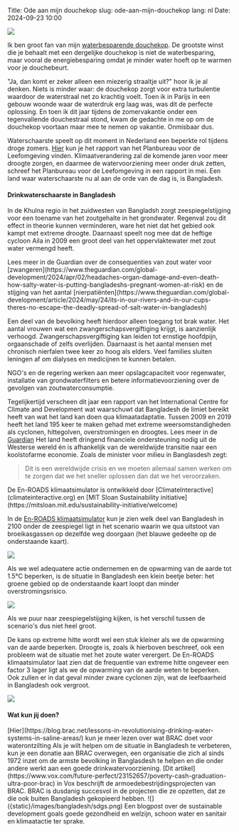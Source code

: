 Title: Ode aan mijn douchekop
slug: ode-aan-mijn-douchekop
lang: nl
Date: 2024-09-23 10:00

![]({static}/images/bangladesh/douchekop.jpeg)


Ik ben groot fan van mijn [waterbesparende douchekop](https://www.groene-energiewinkel.nl/62010020--douchekop-waterbesp--best-saver-3-8l-min-wit.html?_globalsearch=douchekop). De grootste winst die je behaalt met een dergelijke douchekop is niet de waterbesparing, maar vooral de energiebesparing omdat je minder water hoeft op te warmen voor je douchebeurt.

"Ja, dan komt er zeker alleen een miezerig straaltje uit?" hoor ik je al denken. Niets is minder waar: de douchekop zorgt voor extra turbulentie waardoor de waterstraal net zo krachtig voelt. Toen ik in Parijs in een gebouw woonde waar de waterdruk erg laag was, was dit de perfecte oplossing. En toen ik dit jaar tijdens de zomervakantie onder een tegenvallende douchestraal stond, kwam de gedachte in me op om de douchekop voortaan maar mee te nemen op vakantie. Onmisbaar dus.

Waterschaarste speelt op dit moment in Nederland een beperkte rol tijdens droge zomers.
<side-block>
    <side-content>
  [Hier](https://www.pbl.nl/publicaties/klimaatrisicos-in-nederland) kun je het rapport van het Planbureau voor de Leefomgeving vinden.
     </side-content>
</side-block>
Klimaatverandering zal de komende jaren voor meer droogte zorgen, en daarmee de watervoorziening meer onder druk zetten, schreef het Planbureau voor de Leefomgeving in een rapport in mei. Een land waar waterschaarste nu al aan de orde van de dag is, is Bangladesh.

#### Drinkwaterschaarste in Bangladesh

In de Khulna regio in het zuidwesten van Bangladsh zorgt zeespiegelstijging voor een toename van het zoutgehalte in het grondwater. Regenval zou dit effect in theorie kunnen verminderen, ware het niet dat het gebied ook kampt met extreme droogte. Daarnaast speelt nog mee dat de heftige cycloon Aila in 2009 een groot deel van het oppervlaktewater met zout water vermengd heeft.

<side-block>
    <side-content>
    Lees meer in de Guardian over de consequenties van zout water voor [zwangeren](https://www.theguardian.com/global-development/2024/apr/02/headaches-organ-damage-and-even-death-how-salty-water-is-putting-bangladeshs-pregnant-women-at-risk) en de stijging van het aantal [nierpatiënten](https://www.theguardian.com/global-development/article/2024/may/24/its-in-our-rivers-and-in-our-cups-theres-no-escape-the-deadly-spread-of-salt-water-in-bangladesh)
     </side-content>
</side-block>

Een deel van de bevolking heeft hierdoor alleen toegang tot brak water. Het aantal vrouwen wat een zwangerschapsvergiftiging krijgt, is aanzienlijk verhoogd. Zwangerschapsvergiftiging kan leiden tot ernstige hoofdpijn, orgaanschade of zelfs overlijden. Daarnaast is het aantal mensen met chronisch nierfalen twee keer zo hoog als elders. Veel families sluiten leningen af om dialyses en medicijnen te kunnen betalen.

NGO's en de regering werken aan meer opslagcapaciteit voor regenwater, installatie van grondwaterfilters en betere informatievoorziening over de gevolgen van zoutwaterconsumptie.

Tegelijkertijd verscheen dit jaar een rapport van het International Centre for Climate and Development wat waarschuwt dat Bangladesh de limiet bereikt heeft van wat het land kan doen qua klimaatadaptatie. Tussen 2009 en 2019 heeft het land 195 keer te maken gehad met extreme weersomstandigheden als cyclonen, hittegolven, overstromingen en droogtes.
<side-block>
    <side-content>
    Lees meer in de [Guardian](https://www.theguardian.com/global-development/2024/feb/28/why-bangladesh-is-running-out-of-options-in-the-face-of-extreme-weather)
     </side-content>
</side-block>
 Het land heeft dringend financiele ondersteuning nodig uit de Westerse wereld én is afhankelijk van de wereldwijde transitie naar een koolstofarme economie. Zoals de minister voor milieu in Banglasdesh zegt:

 >Dit is een wereldwijde crisis en we moeten allemaal samen werken om te zorgen dat we het sneller oplossen dan dat we het veroorzaken.

<side-block>
    <side-content>
      De En-ROADS klimaatsimulator is ontwikkeld door [ClimateInteractive](climateinteractive.org) en [MIT Sloan Sustainability initiative](https://mitsloan.mit.edu/sustainability-initiative/welcome)
    </side-content>
</side-block>

In de [En-ROADS klimaatsimulator](https://en-roads.climateinteractive.org/scenario.html?v=24.9.0) kun je zien welk deel van Bangladesh in 2100 onder de zeespiegel ligt in het scenario waarin we qua uitstoot van broeikasgassen op dezelfde weg doorgaan (het blauwe gedeelte op de onderstaande kaart).

![]({static}/images/bangladesh/risk.png)

Als we wel adequatere actie ondernemen en de opwarming van de aarde tot 1.5°C beperken, is de situatie in Bangladesh een klein beetje beter: het groene gebied op de onderstaande kaart loopt dan minder overstromingsrisico.

![]({static}/images/bangladesh/risk_2.png)

Als we puur naar zeespiegelstijging kijken, is het verschil tussen de scenario's dus niet heel groot.

De kans op extreme hitte wordt wel een stuk kleiner als we de opwarming van de aarde beperken. Droogte is, zoals ik hierboven beschreef, ook een probleem wat de situatie met het zoute water verergert. De En-ROADS klimaatsimulator laat zien dat de frequentie van extreme hitte ongeveer een factor 3 lager ligt als we de opwarming van de aarde weten te beperken. Ook zullen er in dat geval minder zware cyclonen zijn, wat de leefbaarheid in Bangladesh ook vergroot.

![]({static}/images/bangladesh/hitte.png)

#### Wat kun jij doen?

<side-block>
    <side-content>
    [Hier](https://blog.brac.net/lessons-in-revolutionising-drinking-water-systems-in-saline-areas/) kun je meer lezen over wat BRAC doet voor waterontzilting
     </side-content>
</side-block>
Als je wilt helpen om de situatie in Bangladesh te verbeteren, kun je een donatie aan BRAC overwegen, een organisatie die zich al sinds 1972 inzet om de armste bevolking in Banglasdesh te helpen en die onder andere werkt aan een goede drinkwatervoorziening.
<side-block>
    <side-content>
      [Dit artikel](https://www.vox.com/future-perfect/23152657/poverty-cash-graduation-ultra-poor-brac) in Vox beschrijft de armoedebestrijdingsprojecten van BRAC.
    </side-content>
</side-block>
BRAC is dusdanig succesvol in de projecten die ze opzetten, dat ze die ook buiten Bangladesh gekopieerd hebben.


<side-block>
    <side-content>
    ![]({static}/images/bangladesh/sdgs.png)
Een blogpost over de sustainable development goals goede gezondheid en welzijn, schoon water en sanitair en klimaatactie ter sprake.
     </side-content>
</side-block>
